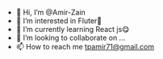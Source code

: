 - 👋 Hi, I’m @Amir-Zain
- 👀 I’m interested in Fluter🥰 
- 🌱 I’m currently learning React js😋
- 💞️ I’m looking to collaborate on ...
- 📫 How to reach me tpamir71@gmail.com

<!---
Amir-Zain/Amir-Zain is a ✨ special ✨ repository because its `README.md` (this file) appears on your GitHub profile.
You can click the Preview link to take a look at your changes.
--->
